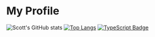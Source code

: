 # My Profile

![Scott's GitHub stats](https://github-readme-stats.vercel.app/api?username=scott-dang&show_icons=true&theme=transparent&hide=stars,contribs)
[![Top Langs](https://github-readme-stats.vercel.app/api/top-langs/?username=scott-dang&langs_count=10&exclude_repo=Random-Maze-Generator-and-Solver)](https://github.com/scott-dang/github-readme-stats)
[![TypeScript Badge](https://img.shields.io/twitter/url?style=social&url=https%3A%2F%2Fgithub.com%2Fscott-dang)](https://img.shields.io/twitter/url?color=black&label=TypeScript&logo=TypeScript&logoColor=black&style=for-the-badge&url=https%3A%2F%2Fgithub.com%2Fscott-dang)
